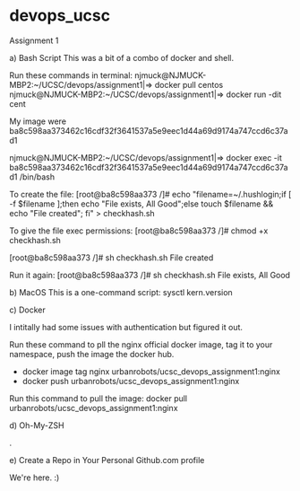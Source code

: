 # devops_ucsc
Assignment 1

a) Bash Script
This was a bit of a combo of docker and shell.

Run these commands in terminal:
njmuck@NJMUCK-MBP2:~/UCSC/devops/assignment1|⇒  docker pull centos
njmuck@NJMUCK-MBP2:~/UCSC/devops/assignment1|⇒  docker run -dit cent

My image were ba8c598aa373462c16cdf32f3641537a5e9eec1d44a69d9174a747ccd6c37ad1

njmuck@NJMUCK-MBP2:~/UCSC/devops/assignment1|⇒  docker exec -it ba8c598aa373462c16cdf32f3641537a5e9eec1d44a69d9174a747ccd6c37ad1 /bin/bash

To create the file:
[root@ba8c598aa373 /]# echo "filename=~/.hushlogin;if [ -f $filename ];then echo "File exists, All Good";else touch $filename && echo "File created"; fi" > checkhash.sh

To give the file exec permissions:
[root@ba8c598aa373 /]# chmod +x checkhash.sh

[root@ba8c598aa373 /]# sh checkhash.sh
File created

Run it again:
[root@ba8c598aa373 /]# sh checkhash.sh
File exists, All Good

b) MacOS
This is a one-command script:
sysctl kern.version


c) Docker

I intitally had some issues with authentication but figured it out.

Run these command to pll the nginx official docker image, tag it to your namespace, push the image the docker hub.
* docker image tag nginx urbanrobots/ucsc_devops_assignment1:nginx
* docker push urbanrobots/ucsc_devops_assignment1:nginx

Run this command to pull the image:
docker pull urbanrobots/ucsc_devops_assignment1:nginx

d) Oh-My-ZSH

.

e)  Create a Repo in Your Personal Github.com profile

We're here. :)
